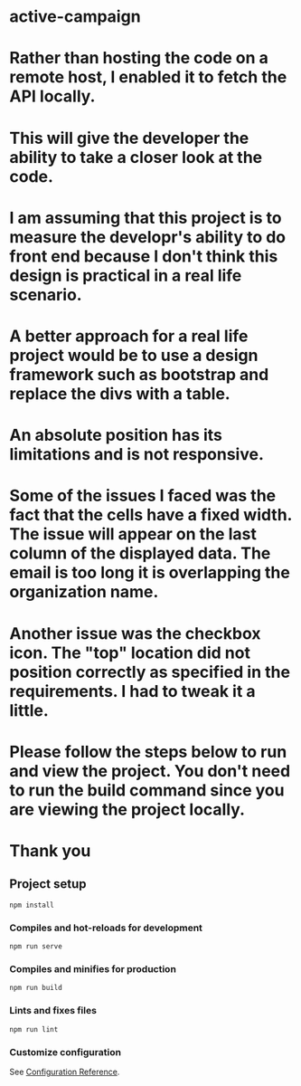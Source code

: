# active-campaign

# Rather than hosting the code on a remote host, I enabled it to fetch the API locally. 
# This will give the developer the ability to take a closer look at the code.
# I am assuming that this project is to measure the developr's ability to do front end because I don't think this design is practical in a real life scenario.
# A better approach for a real life project would be to use a design framework such as bootstrap and replace the divs with a table.
# An absolute position has its limitations and is not responsive. 
# Some of the issues I faced was the fact that the cells have a fixed width. The issue will appear on the last column of the displayed data. The email is too long it is overlapping the organization name.
# Another issue was the checkbox icon. The "top" location did not position correctly as specified in the requirements. I had to tweak it a little.
# Please follow the steps below to run and view the project. You don't need to run the build command since you are viewing the project locally.
# Thank you
## Project setup
```
npm install
```

### Compiles and hot-reloads for development
```
npm run serve
```

### Compiles and minifies for production
```
npm run build
```

### Lints and fixes files
```
npm run lint
```

### Customize configuration
See [Configuration Reference](https://cli.vuejs.org/config/).

